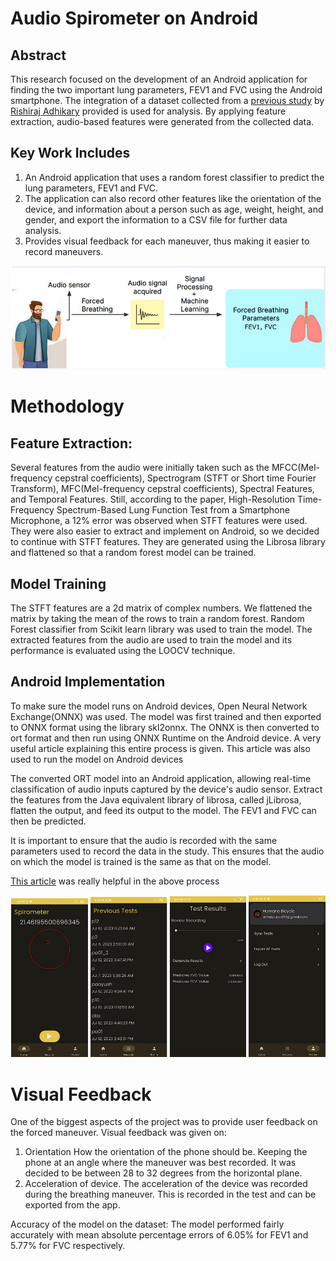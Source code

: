 # Audio Spirometer on Android

## Abstract
This research focused on the development of an Android application for finding the
two important lung parameters, FEV1 and FVC using the Android smartphone.
The integration of a dataset collected from a [previous study](https://rishi-a.github.io/downloads/publications/spiromask.pdf) 
by [Rishiraj Adhikary](https://rishi-a.github.io/) provided is used for analysis. By applying feature extraction, audio-based 
features were generated from the collected data. 

## Key Work Includes
1. An Android application that uses a random forest classifier to predict the
lung parameters, FEV1 and FVC.
2. The application can also record other features like the orientation of the
device, and information about a person such as age, weight, height, and
gender, and export the information to a CSV file for further data analysis.
3. Provides visual feedback for each maneuver, thus making it easier to record
maneuvers.

![](image.png)

# Methodology

## Feature Extraction:

Several features from the audio were initially taken such as the
MFCC(Mel-frequency cepstral coefficients), Spectrogram (STFT or Short
time Fourier Transform), MFC(Mel-frequency cepstral coefficients),
Spectral Features, and Temporal Features. Still, according to the paper,
High-Resolution Time-Frequency Spectrum-Based Lung Function Test from
a Smartphone Microphone, a 12% error was observed when STFT features
were used. They were also easier to extract and implement on Android, so
we decided to continue with STFT features. They are generated using the
Librosa library and flattened so that a random forest model can be trained.

## Model Training

The STFT features are a 2d matrix of complex numbers. We flattened the
matrix by taking the mean of the rows to train a random forest. Random
Forest classifier from Scikit learn library was used to train the model. The
extracted features from the audio are used to train the model and its
performance is evaluated using the LOOCV technique.


## Android Implementation

To make sure the model runs on Android devices, Open Neural Network
Exchange(ONNX) was used. The model was first trained and then exported
to ONNX format using the library skl2onnx. The ONNX is then converted to
ort format and then run using ONNX Runtime on the Android device.
A very useful article explaining this entire process is given. This article was
also used to run the model on Android devices

The converted ORT model into an Android application, allowing
real-time classification of audio inputs captured by the device's audio sensor.
Extract the features from the Java equivalent library of librosa, called
jLibrosa, flatten the output, and feed its output to the model. The FEV1 and
FVC can then be predicted.

It is important to ensure that the audio is recorded with the same parameters
used to record the data in the study. This ensures that the audio on which the
model is trained is the same as that on the model.

[This article](https://towardsdatascience.com/deploying-scikit-learn-models-in-android-apps-with-onnx-b3adabe16bab) was really helpful in the above process

![alt text](image-1.png)

# Visual Feedback

One of the biggest aspects of the project was to provide user feedback on
the forced maneuver. Visual feedback was given on:
1. Orientation
How the orientation of the phone should be. Keeping the phone at an
angle where the maneuver was best recorded. It was decided to be
between 28 to 32 degrees from the horizontal plane.
2. Acceleration of device.
The acceleration of the device was recorded during the breathing
maneuver. This is recorded in the test and can be exported from the
app.

Accuracy of the model on the dataset:
The model performed fairly accurately with mean absolute percentage errors of
6.05% for FEV1 and 5.77% for FVC respectively.


